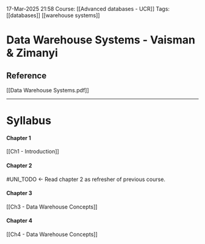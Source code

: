 17-Mar-2025 21:58
Course: [[Advanced databases - UCR]]
Tags: [[databases]] [[warehouse systems]]

# Data Warehouse Systems - Vaisman & Zimanyi

## Reference
[[Data Warehouse Systems.pdf]]
___
# Syllabus
#### Chapter 1
[[Ch1 - Introduction]]

#### Chapter 2
#UNI_TODO <- Read chapter 2 as refresher of previous course.

#### Chapter 3
[[Ch3 - Data Warehouse Concepts]]

#### Chapter 4
[[Ch4 - Data Warehouse Concepts]]